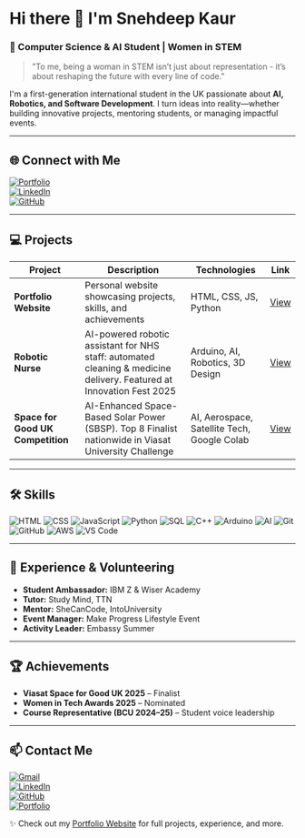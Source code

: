 # Hi there 👋 I'm Snehdeep Kaur

### 🚀 Computer Science & AI Student | Women in STEM

> "To me, being a woman in STEM isn’t just about representation - it’s about reshaping the future with every line of code."

I'm a first-generation international student in the UK passionate about **AI, Robotics, and Software Development**. I turn ideas into reality—whether building innovative projects, mentoring students, or managing impactful events.  

---

## 🌐 Connect with Me
[![Portfolio](https://img.shields.io/badge/Portfolio-Visit-blue?style=flat&logo=web)](https://snehdeepkaur-portfolio.vercel.app/)  
[![LinkedIn](https://img.shields.io/badge/LinkedIn-Snehdeep-blue?style=flat&logo=linkedin)](https://linkedin.com/in/snehdeepkaur09)  
[![GitHub](https://img.shields.io/badge/GitHub-Snehdeep-black?style=flat&logo=github)](https://github.com/snehdeepkaur-09)  

---

## 💻 Projects

| Project | Description | Technologies | Link |
|---------|-------------|--------------|------|
| **Portfolio Website** | Personal website showcasing projects, skills, and achievements | HTML, CSS, JS, Python | [View](https://snehdeepkaur-portfolio.vercel.app/) |
| **Robotic Nurse** | AI-powered robotic assistant for NHS staff: automated cleaning & medicine delivery. Featured at Innovation Fest 2025 | Arduino, AI, Robotics, 3D Design | [View](https://snehdeepkaur-portfolio.vercel.app/#projects) |
| **Space for Good UK Competition** | AI-Enhanced Space-Based Solar Power (SBSP). Top 8 Finalist nationwide in Viasat University Challenge | AI, Aerospace, Satellite Tech, Google Colab | [View](https://snehdeepkaur-portfolio.vercel.app/#projects) |

---

## 🛠 Skills
![HTML](https://img.shields.io/badge/HTML-E34F26?style=flat&logo=html5&logoColor=white) 
![CSS](https://img.shields.io/badge/CSS-1572B6?style=flat&logo=css3&logoColor=white) 
![JavaScript](https://img.shields.io/badge/JavaScript-F7DF1E?style=flat&logo=javascript&logoColor=black) 
![Python](https://img.shields.io/badge/Python-3776AB?style=flat&logo=python&logoColor=white) 
![SQL](https://img.shields.io/badge/SQL-003B57?style=flat&logo=mysql&logoColor=white) 
![C++](https://img.shields.io/badge/C++-00599C?style=flat&logo=c%2B%2B&logoColor=white) 
![Arduino](https://img.shields.io/badge/Arduino-00979D?style=flat&logo=arduino&logoColor=white) 
![AI](https://img.shields.io/badge/AI-FF6F61?style=flat&logo=tensorflow&logoColor=white) 
![Git](https://img.shields.io/badge/Git-F05032?style=flat&logo=git&logoColor=white) 
![GitHub](https://img.shields.io/badge/GitHub-181717?style=flat&logo=github&logoColor=white) 
![AWS](https://img.shields.io/badge/AWS-232F3E?style=flat&logo=amazonaws&logoColor=white) 
![VS Code](https://img.shields.io/badge/VS%20Code-0078D7?style=flat&logo=visual-studio-code&logoColor=white)  

---

## 🌟 Experience & Volunteering
- **Student Ambassador:** IBM Z & Wiser Academy  
- **Tutor:** Study Mind, TTN  
- **Mentor:** SheCanCode, IntoUniversity  
- **Event Manager:** Make Progress Lifestyle Event  
- **Activity Leader:** Embassy Summer  

---

## 🏆 Achievements
- **Viasat Space for Good UK 2025** – Finalist  
- **Women in Tech Awards 2025** – Nominated  
- **Course Representative (BCU 2024–25)** – Student voice leadership  

---

## 📫 Contact Me

[![Gmail](https://img.shields.io/badge/Gmail-s.snehdeep2007@gmail.com-D14836?style=for-the-badge&logo=gmail&logoColor=white)](mailto:s.snehdeep2007@gmail.com)  
[![LinkedIn](https://img.shields.io/badge/LinkedIn-Snehdeep-blue?style=for-the-badge&logo=linkedin&logoColor=white)](https://linkedin.com/in/snehdeepkaur09)  
[![GitHub](https://img.shields.io/badge/GitHub-Snehdeep-black?style=for-the-badge&logo=github&logoColor=white)](https://github.com/snehdeepkaur-09)  
[![Portfolio](https://img.shields.io/badge/Portfolio-Visit-blue?style=for-the-badge&logo=web)](https://snehdeepkaur-portfolio.vercel.app/)


✨ Check out my [Portfolio Website](https://snehdeepkaur-portfolio.vercel.app/) for full projects, experience, and more.
